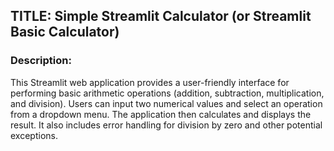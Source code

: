 ## TITLE: Simple Streamlit Calculator (or Streamlit Basic Calculator)

### Description:
This Streamlit web application provides a user-friendly interface for performing basic arithmetic operations (addition, subtraction, multiplication, and division). Users can input two numerical values and select an operation from a dropdown menu. The application then calculates and displays the result. It also includes error handling for division by zero and other potential exceptions.






